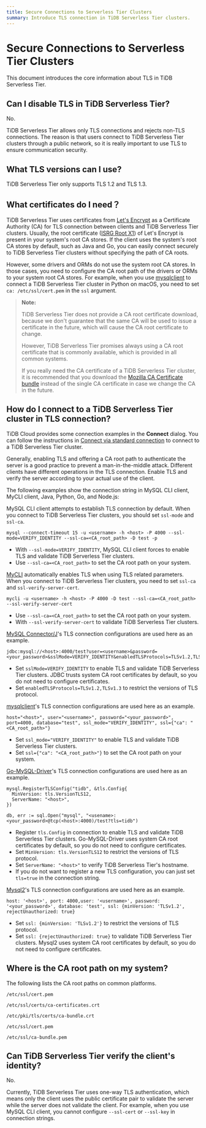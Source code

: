 ```yaml
---
title: Secure Connections to Serverless Tier Clusters
summary: Introduce TLS connection in TiDB Serverless Tier clusters.
---
```


# Secure Connections to Serverless Tier Clusters

This document introduces the core information about TLS in TiDB Serverless Tier.

## Can I disable TLS in TiDB Serverless Tier?

No.

TiDB Serverless Tier allows only TLS connections and rejects non-TLS connections. The reason is that users connect to TiDB Serverless Tier clusters through a public network, so it is really important to use TLS to ensure communication security.

## What TLS versions can I use?

TiDB Serverless Tier only supports TLS 1.2 and TLS 1.3.

## What certificates do I need？

TiDB Serverless Tier uses certificates from [Let's Encrypt](https://letsencrypt.org/) as a Certificate Authority (CA) for TLS connection between clients and TiDB Serverless Tier clusters. Usually, the root certificate ([ISRG Root X1](https://letsencrypt.org/certs/isrgrootx1.pem.txt)) of Let's Encrypt is present in your system's root CA stores. If the client uses the system's root CA stores by default, such as Java and Go, you can easily connect securely to TiDB Serverless Tier clusters without specifying the path of CA roots.

However, some drivers and ORMs do not use the system root CA stores. In those cases, you need to configure the CA root path of the drivers or ORMs to your system root CA stores. For example, when you use [mysqlclient](https://github.com/PyMySQL/mysqlclient) to connect a TiDB Serverless Tier cluster in Python on macOS, you need to set `ca: /etc/ssl/cert.pem` in the `ssl` argument.

> **Note:**
>
> TiDB Serverless Tier does not provide a CA root certificate download, because we don't guarantee that the same CA will be used to issue a certificate in the future, which will cause the CA root certificate to change.
>
> However, TiDB Serverless Tier promises always using a CA root certificate that is commonly available, which is provided in all common systems.
>
> If you really need the CA certificate of a TiDB Serverless Tier cluster, it is recommended that you download the [Mozilla CA Certificate bundle](https://curl.se/docs/caextract.html) instead of the single CA certificate in case we change the CA in the future.

## How do I connect to a TiDB Serverless Tier cluster in TLS connection?

TiDB Cloud provides some connection examples in the **Connect** dialog. You can follow the instructions in [Connect via standard connection](/tidb-cloud/connect-to-tidb-cluster.md#connect-via-standard-connection) to connect to a TiDB Serverless Tier cluster.

Generally, enabling TLS and offering a CA root path to authenticate the server is a good practice to prevent a man-in-the-middle attack. Different clients have different operations in the TLS connection. Enable TLS and verify the server according to your actual use of the client.

The following examples show the connection string in MySQL CLI client, MyCLI client, Java, Python, Go, and Node.js:

<SimpleTab>
<div label="MySQL CLI client">

MySQL CLI client attempts to establish TLS connection by default. When you connect to TiDB Serverless Tier clusters, you should set `ssl-mode` and `ssl-ca`.

```shell
mysql --connect-timeout 15 -u <username> -h <host> -P 4000 --ssl-mode=VERIFY_IDENTITY --ssl-ca=<CA_root_path> -D test -p
```

- With `--ssl-mode=VERIFY_IDENTITY`, MySQL CLI client forces to enable TLS and validate TiDB Serverless Tier clusters.
- Use `--ssl-ca=<CA_root_path>` to set the CA root path on your system.

</div>

<div label="MyCLI Client">

[MyCLI](https://www.mycli.net/) automatically enables TLS when using TLS related parameters. When you connect to TiDB Serverless Tier clusters, you need to set `ssl-ca` and `ssl-verify-server-cert`.

```shell
mycli -u <username> -h <host> -P 4000 -D test --ssl-ca=<CA_root_path> --ssl-verify-server-cert
```

- Use `--ssl-ca=<CA_root_path>` to set the CA root path on your system.
- With `--ssl-verify-server-cert` to validate TiDB Serverless Tier clusters.

</div>

<div label="Java">

[MySQL Connector/J](https://dev.mysql.com/doc/connector-j/8.0/en/)'s TLS connection configurations are used here as an example.

```
jdbc:mysql://<host>:4000/test?user=<username>&password=<your_password>&sslMode=VERIFY_IDENTITY&enabledTLSProtocols=TLSv1.2,TLSv1.3
```

- Set `sslMode=VERIFY_IDENTITY` to enable TLS and validate TiDB Serverless Tier clusters. JDBC trusts system CA root certificates by default, so you do not need to configure certificates.
- Set `enabledTLSProtocols=TLSv1.2,TLSv1.3` to restrict the versions of TLS protocol.

</div>

<div label="Python">

[mysqlclient](https://pypi.org/project/mysqlclient/)'s TLS connection configurations are used here as an example.

```
host="<host>", user="<username>", password="<your_password>", port=4000, database="test", ssl_mode="VERIFY_IDENTITY", ssl={"ca": "<CA_root_path>"}
```

- Set `ssl_mode="VERIFY_IDENTITY"` to enable TLS and validate TiDB Serverless Tier clusters.
- Set `ssl={"ca": "<CA_root_path>"}` to set the CA root path on your system.

</div>

<div label="Go">

[Go-MySQL-Driver](https://github.com/go-sql-driver/mysql)'s TLS connection configurations are used here as an example.

```
mysql.RegisterTLSConfig("tidb", &tls.Config{
  MinVersion: tls.VersionTLS12,
  ServerName: "<host>",
})

db, err := sql.Open("mysql", "<usename>:<your_password>@tcp(<host>:4000)/test?tls=tidb")
```

- Register `tls.Config` in connection to enable TLS and validate TiDB Serverless Tier clusters. Go-MySQL-Driver uses system CA root certificates by default, so you do not need to configure certificates.
- Set `MinVersion: tls.VersionTLS12` to restrict the versions of TLS protocol.
- Set `ServerName: "<host>"` to verify TiDB Serverless Tier's hostname.
- If you do not want to register a new TLS configuration, you can just set `tls=true` in the connection string.

</div>

<div label="Node.js">

[Mysql2](https://www.npmjs.com/package/mysql2)'s TLS connection configurations are used here as an example.

```
host: '<host>', port: 4000,user: '<username>', password: '<your_password>', database: 'test', ssl: {minVersion: 'TLSv1.2', rejectUnauthorized: true}
```

- Set `ssl: {minVersion: 'TLSv1.2'}` to restrict the versions of TLS protocol.
- Set `ssl: {rejectUnauthorized: true}` to validate TiDB Serverless Tier clusters. Mysql2 uses system CA root certificates by default, so you do not need to configure certificates.

</div>
</SimpleTab>

## Where is the CA root path on my system?

The following lists the CA root paths on common platforms.

<SimpleTab>

<div label="macOS">

```
/etc/ssl/cert.pem
```

</div>

<div label="Debian / Ubuntu / Arch">

```
/etc/ssl/certs/ca-certificates.crt
```

</div>

<div label="RedHat / Fedora / CentOS / Mageia">

```
/etc/pki/tls/certs/ca-bundle.crt
```

</div>

<div label="Alpine">

```
/etc/ssl/cert.pem
```

</div>

<div label="OpenSUSE">

```
/etc/ssl/ca-bundle.pem
```

</div>

</SimpleTab>

## Can TiDB Serverless Tier verify the client's identity?

No.

Currently, TiDB Serverless Tier uses one-way TLS authentication, which means only the client uses the public certificate pair to validate the server while the server does not validate the client. For example, when you use MySQL CLI client, you cannot configure `--ssl-cert` or `--ssl-key` in connection strings.
